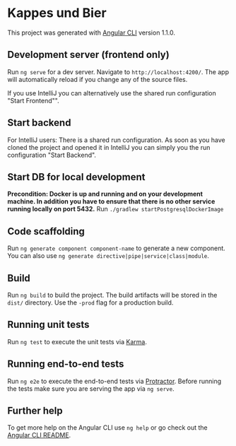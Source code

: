 # Kappes und Bier

This project was generated with [Angular CLI](https://github.com/angular/angular-cli) version 1.1.0.

## Development server (frontend only)

Run `ng serve` for a dev server. Navigate to `http://localhost:4200/`. The app will automatically reload if you change any of the source files.

If you use IntelliJ you can alternatively use the shared run configuration "Start Frontend"".

## Start backend

For IntelliJ users: There is a shared run configuration. As soon as you have cloned the project and opened it in IntelliJ you can simply you the run configuration "Start Backend".

## Start DB for local development

**Precondition: Docker is up and running and  on your development machine. In addition you have to ensure that there is no other service running locally on port 5432.** 
Run `./gradlew startPostgresqlDockerImage`

## Code scaffolding

Run `ng generate component component-name` to generate a new component. You can also use `ng generate directive|pipe|service|class|module`.

## Build

Run `ng build` to build the project. The build artifacts will be stored in the `dist/` directory. Use the `-prod` flag for a production build.

## Running unit tests

Run `ng test` to execute the unit tests via [Karma](https://karma-runner.github.io).

## Running end-to-end tests

Run `ng e2e` to execute the end-to-end tests via [Protractor](http://www.protractortest.org/).
Before running the tests make sure you are serving the app via `ng serve`.

## Further help

To get more help on the Angular CLI use `ng help` or go check out the [Angular CLI README](https://github.com/angular/angular-cli/blob/master/README.md).
